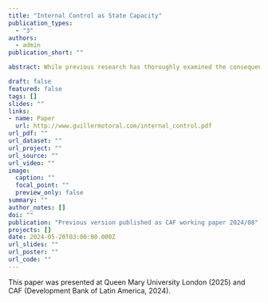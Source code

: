 ```yaml
---
title: "Internal Control as State Capacity"
publication_types:
  - "3"
authors:
  - admin
publication_short: ""

abstract: While previous research has thoroughly examined the consequences of external control on subnational governments, less is known about the drivers and consequences of internal control. This paper presents a series of findings on Brazilian municipalities' internal control systems, leveraging administrative data and quasi-experimental designs. First, I use cross-sectional data to document that there remains significant variation in the resources, mandates, and actions of internal control systems. Second, I use panel data and a causal event study design to show that legal reforms of internal control systems lead to an increase in hires of internal controllers. Third, I show these legal reforms have downstream consequences in the control of patronage, leading to a reduction in the size of the municipal workforce, and a higher incidence of civil service contracts. Fourth, I show that randomized federal anti-corruption audits have significant effects on municipal control systems. Together, these findings highlight the relevance of local internal control institutions and call for further research on the causes and consequences of their strength.

draft: false
featured: false
tags: []
slides: ""
links:
- name: Paper
  url: http://www.guillermotoral.com/internal_control.pdf
url_pdf: ""
url_dataset: ""
url_project: ""
url_source: ""
url_video: ""
image:
  caption: ""
  focal_point: ""
  preview_only: false
summary: ""
author_notes: []
doi: ""
publication: "Previous version published as CAF working paper 2024/08"
projects: []
date: 2024-05-20T03:00:00.000Z
url_slides: ""
url_poster: ""
url_code: ""
---
```

This paper was presented at Queen Mary University London (2025) and CAF (Development Bank of Latin America, 2024).